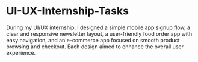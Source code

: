 # UI-UX-Internship-Tasks
During my UI/UX internship, I designed a simple mobile app signup flow, a clear and responsive newsletter layout, a user-friendly food order app with easy navigation, and an e-commerce app focused on smooth product browsing and checkout. Each design aimed to enhance the overall user experience.
